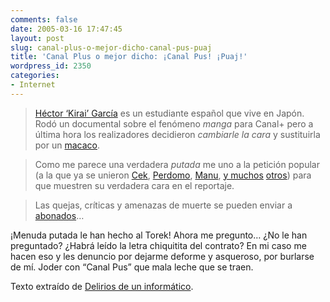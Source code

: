 ```yaml
---
comments: false
date: 2005-03-16 17:47:45
layout: post
slug: canal-plus-o-mejor-dicho-canal-pus-puaj
title: 'Canal Plus o mejor dicho: ¡Canal Pus! ¡Puaj!'
wordpress_id: 2350
categories:
- Internet
---
```


> [Héctor &#8216;Kirai’ García](http://kirai.bitacoras.com/) es un estudiante español que vive en Japón. Rodó un documental sobre el fenómeno _manga_ para Canal+ pero a última hora los realizadores decidieron _cambiarle la cara_ y sustituirla por un [macaco](http://kirai.bitacoras.com/index.php?p=463).
> 
> 


> 
> Como me parece una verdadera _putada_ me uno a la petición popular (a la que ya se unieron [Cek](http://cek.bitacoras.com/archivos/2005/03/14/por_la_dignidad_de_un_blogger_en_television/), [Perdomo](http://perdomo.bitacoras.com/archivos/2005/03/15/un_burka_para_hector), [Manu](http://proletarium.org/node/12), [y muchos](http://pabloh.f2o.org/archivos/2005/03/15/prefiero-verle-a-el/) [otros](http://www.lamateporunyogur.com/archivos/2005/03/15/kirai-tiene-rostro/)) para que muestren su verdadera cara en el reportaje.
> 
> 


> 
> Las quejas, críticas y amenazas de muerte se pueden enviar a [abonados](mailto:abonados@cplus.es)…





¡Menuda putada le han hecho al Torek! Ahora me pregunto… ¿No le han preguntado? ¿Habrá leído la letra chiquitita del contrato? En mi caso me hacen eso y les denuncio por dejarme deforme y asqueroso, por burlarse de mí. Joder con “Canal Pus” que mala leche que se traen.





Texto extraído de [Delirios de un informático](http://dmnet.bitacoras.com/index.php?id=8356).




 
